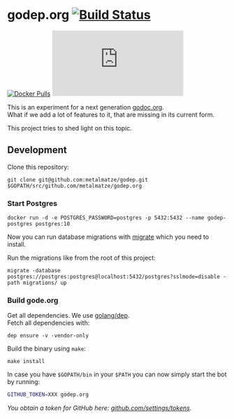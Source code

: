 # godep.org [![Build Status](https://drone.github.matthiasloibl.com/api/badges/metalmatze/godep.org/status.svg)](https://drone.github.matthiasloibl.com/metalmatze/godep.org)

[![Docker Pulls](https://img.shields.io/docker/pulls/metalmatze/godep.org.svg?maxAge=604800)](https://hub.docker.com/r/metalmatze/godep.org)
[![Go Report Card](https://goreportcard.com/badge/github.com/metalmatze/godep.org)](https://goreportcard.com/report/github.com/metalmatze/godep.org)


This is an experiment for a next generation [godoc.org](https://godoc.org).  
What if we add a lot of features to it, that are missing in its current form.

This project tries to shed light on this topic.


## Development

Clone this repository:

```
git clone git@github.com:metalmatze/godep.git $GOPATH/src/github.com/metalmatze/godep.org
```


### Start Postgres

```
docker run -d -e POSTGRES_PASSWORD=postgres -p 5432:5432 --name godep-postgres postgres:10
```

Now you can run database migrations with [migrate](https://github.com/mattes/migrate/tree/master/cli#installation) 
which you need to install.

Run the migrations like from the root of this project:

```
migrate -database postgres://postgres:postgres@localhost:5432/postgres?sslmode=disable -path migrations/ up
```


### Build gode.org

Get all dependencies. We use [golang/dep](https://github.com/golang/dep).  
Fetch all dependencies with:

```
dep ensure -v -vendor-only
```

Build the binary using `make`:

```
make install
```

In case you have `$GOPATH/bin` in your `$PATH` you can now simply start the bot by running:

```bash
GITHUB_TOKEN=XXX godep.org
```

_You obtain a token for GitHub here: [github.com/settings/tokens](https://github.com/settings/tokens)._

